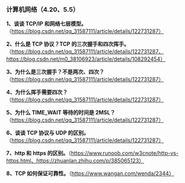### 计算机网络（4.20、5.5）

**1、谈谈 TCP/IP 和网络七层模型。**（https://blog.csdn.net/qq_31587111/article/details/122731287）

**2、什么是 TCP 协议？TCP 的三次握手和四次挥手。**（https://blog.csdn.net/qq_31587111/article/details/122731287、https://blog.csdn.net/m0_38106923/article/details/108292454）

**3、为什么是三次握手？不是两次、四次？**（https://blog.csdn.net/qq_31587111/article/details/122731287）

**4、为什么挥手需要四次？**（https://blog.csdn.net/qq_31587111/article/details/122731287）

**5、为什么 TIME_WAIT 等待的时间是 2MSL？**（https://blog.csdn.net/qq_31587111/article/details/122731287）

**6、谈谈 TCP 协议与 UDP 的区别。**（https://blog.csdn.net/qq_31587111/article/details/122731287）

**7、http 和 https 的区别。**（https://www.runoob.com/w3cnote/http-vs-https.html、https://zhuanlan.zhihu.com/p/385065123）

**8、TCP 如何保证可靠性。**（https://www.wangan.com/wenda/2344）